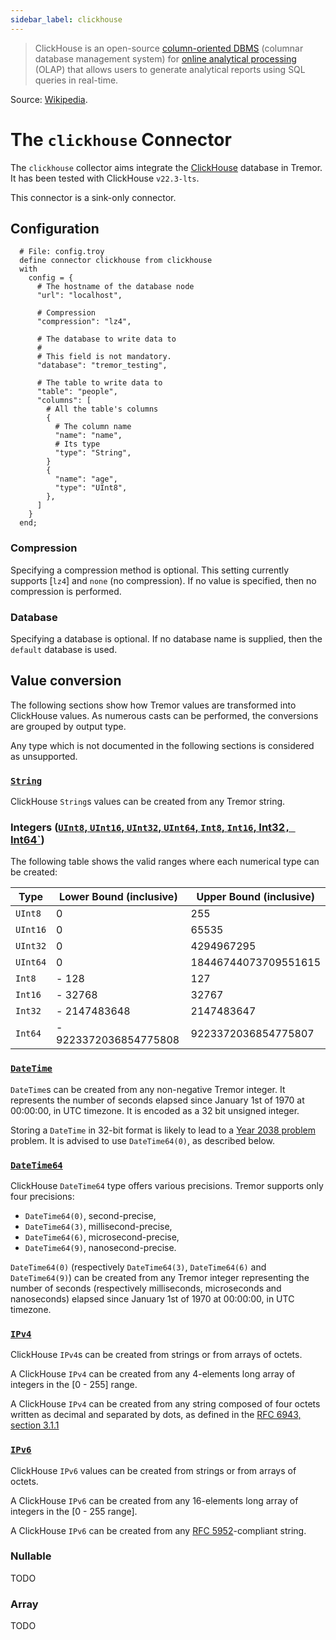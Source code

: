 ```yaml
---
sidebar_label: clickhouse
---
```


> ClickHouse is an open-source [column-oriented DBMS][co-dbms] (columnar database management system) for [online analytical processing][olap] (OLAP) that allows users to generate analytical reports using SQL queries in real-time.

Source: [Wikipedia][wikipedia-ch].

[co-dbms]: https://en.wikipedia.org/wiki/Column-oriented_DBMS
[olap]: https://en.wikipedia.org/wiki/Online_analytical_processing
[wikipedia-ch]: https://en.wikipedia.org/wiki/ClickHouse

# The `clickhouse` Connector

The `clickhouse` collector aims integrate the [ClickHouse] database in Tremor. It has been tested with ClickHouse `v22.3-lts`.

[Clickhouse]: https://clickhouse.com/

This connector is a sink-only connector.

## Configuration

```troy
  # File: config.troy
  define connector clickhouse from clickhouse
  with
    config = {
      # The hostname of the database node
      "url": "localhost",

      # Compression
      "compression": "lz4",

      # The database to write data to
      #
      # This field is not mandatory.
      "database": "tremor_testing",

      # The table to write data to
      "table": "people",
      "columns": [
        # All the table's columns
        {
          # The column name
          "name": "name",
          # Its type
          "type": "String",
        }
        {
          "name": "age",
          "type": "UInt8",
        },
      ]
    }
  end;
```

### Compression

Specifying a compression method is optional. This setting currently supports [`lz4`] and `none` (no compression). If no value is specified, then no compression is performed.

[`lz4]: https://en.wikipedia.org/wiki/LZ4_(compression_algorithm)


### Database

Specifying a database is optional. If no database name is supplied, then the `default` database is used.

## Value conversion

The following sections show how Tremor values are transformed into ClickHouse values. As numerous casts can be performed, the conversions are grouped by output type.

Any type which is not documented in the following sections is considered as unsupported.

### [`String`][CString]

[CString]: https://clickhouse.com/docs/en/sql-reference/data-types/string

ClickHouse `String`s values can be created from any Tremor string.

### Integers ([`UInt8`, `UInt16`, `UInt32`, `UInt64`, `Int8`, `Int16`, Int32`, `Int64`][CNumerals])

[CNumerals]: https://clickhouse.com/docs/en/sql-reference/data-types/int-uint

The following table shows the valid ranges where each numerical type can be created:

| Type     | Lower Bound (inclusive) | Upper Bound (inclusive) |
| -------- | ----------------------- | ----------------------- |
| `UInt8`  | 0                       | 255                     |
| `UInt16` | 0                       | 65535                   |
| `UInt32` | 0                       | 4294967295              |
| `UInt64` | 0                       | 18446744073709551615    |
| `Int8`   | - 128                   | 127                     |
| `Int16`  | - 32768                 | 32767                   |
| `Int32`  | - 2147483648            | 2147483647              |
| `Int64`  | - 9223372036854775808   | 9223372036854775807     |

### [`DateTime`][CDateTime]

[CDateTime]: https://clickhouse.com/docs/en/sql-reference/data-types/datetime

`DateTime`s can be created from any non-negative Tremor integer. It represents the number of seconds elapsed since January 1st of 1970 at 00:00:00, in UTC timezone. It is encoded as a 32 bit unsigned integer.

Storing a `DateTime` in 32-bit format is likely to lead to a [Year 2038 problem][year-2038] problem. It is advised to use `DateTime64(0)`, as described below.

[year-2038]: https://en.wikipedia.org/wiki/Year_2038_problem


### [`DateTime64`][CDateTime64]

[CDateTime64]: https://clickhouse.com/docs/en/sql-reference/data-types/datetime64

ClickHouse `DateTime64` type offers various precisions. Tremor supports only four precisions:
  - `DateTime64(0)`, second-precise,
  - `DateTime64(3)`, millisecond-precise,
  - `DateTime64(6)`, microsecond-precise,
  - `DateTime64(9)`, nanosecond-precise.

`DateTime64(0)` (respectively `DateTime64(3)`, `DateTime64(6)` and `DateTime64(9)`) can be created from any Tremor integer representing the number of seconds (respectively milliseconds, microseconds and nanoseconds) elapsed since January 1st of 1970 at 00:00:00, in UTC timezone.

### [`IPv4`][CIPv4]

[CIPv4]: https://clickhouse.com/docs/en/sql-reference/data-types/domains/ipv4/

ClickHouse `IPv4`s can be created from strings or from arrays of octets.

A ClickHouse `IPv4` can be created from any 4-elements long array of integers in the [0 - 255] range.

A ClickHouse `IPv4` can be created from any string composed of four octets written as decimal and separated by dots, as defined in the [RFC 6943, section 3.1.1][rfc6943-1-1-1]

[rfc6943-1-1-1]: https://datatracker.ietf.org/doc/html/rfc6943#section-3.1.1


### [`IPv6`][CIPv6]

[CIPv6]: https://clickhouse.com/docs/en/sql-reference/data-types/domains/ipv4/

ClickHouse `IPv6` values can be created from strings or from arrays of octets.

A ClickHouse `IPv6` can be created from any 16-elements long array of integers in the [0 - 255 range].

A ClickHouse `IPv6` can be created from any [RFC 5952][rfc-5952]-compliant string.

[rfc-5952]: https://datatracker.ietf.org/doc/html/rfc5952


### Nullable

TODO

### Array

TODO
